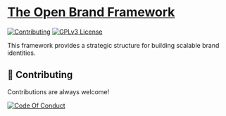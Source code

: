 # [The Open Brand Framework](https://blazeisclone.github.io/open-brand-framework)

[![Contributing](https://img.shields.io/badge/Contributing-Guidelines-red.svg)](./LICENSE)
[![GPLv3 License](https://img.shields.io/badge/License-GPL%20v3-yellow.svg)](./LICENSE)

This framework provides a strategic structure for building scalable brand identities.

## 💖 Contributing

Contributions are always welcome!

[![Code Of Conduct](https://img.shields.io/badge/Code%20of%20Conduct-green.svg)](./LICENSE)
